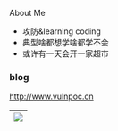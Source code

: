 About Me
- 攻防&learning coding
- 典型啥都想学啥都学不会
- 或许有一天会开一家超市
### blog
http://www.vulnpoc.cn

|<a href="https://github.com/b4nbird/github-readme-stats"><img align="center" src="https://github-readme-stats.vercel.app/api/top-langs/?username=b4nbird&layout=compact&theme=buefy&hide_border=true" /></a> |
| ------------- |
